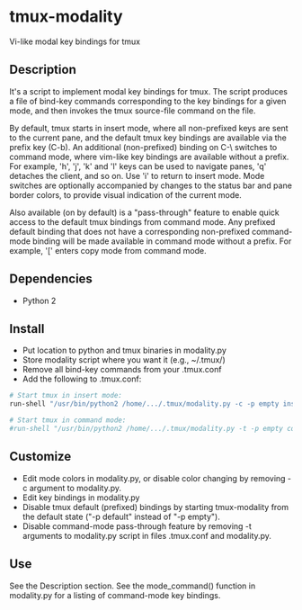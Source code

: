 tmux-modality
=============

Vi-like modal key bindings for tmux


Description
------------------
It's a script to implement modal key bindings for tmux.
The script produces a file of bind-key commands corresponding to the key bindings for a given mode, and then invokes the tmux source-file command on the file.

By default, tmux starts in insert mode, where all non-prefixed keys are sent to the current pane, and the default tmux key bindings are available via the prefix key (C-b).
An additional (non-prefixed) binding on C-\ switches to command mode, where vim-like key bindings are available without a prefix.
For example, 'h', 'j', 'k' and 'l' keys can be used to navigate panes, 'q' detaches the client, and so on.
Use 'i' to return to insert mode.
Mode switches are optionally accompanied by changes to the status bar and pane border colors, to provide visual indication of the current mode.

Also available (on by default) is a "pass-through" feature to enable quick access to the default tmux bindings from command mode.
Any prefixed default binding that does not have a corresponding non-prefixed command-mode binding will be made available in command mode without a prefix.
For example, '[' enters copy mode from command mode.


Dependencies
------------------
- Python 2


Install
--------------
- Put location to python and tmux binaries in modality.py
- Store modality script where you want it (e.g., ~/.tmux/)
- Remove all bind-key commands from your .tmux.conf
- Add the following to .tmux.conf:

```sh
# Start tmux in insert mode:
run-shell "/usr/bin/python2 /home/.../.tmux/modality.py -c -p empty insert"

# Start tmux in command mode:
#run-shell "/usr/bin/python2 /home/.../.tmux/modality.py -t -p empty command"
```


Customize
--------------
- Edit mode colors in modality.py, or disable color changing by removing -c argument to modality.py.
- Edit key bindings in modality.py
- Disable tmux default (prefixed) bindings by starting tmux-modality from the default state ("-p default" instead of "-p empty").
- Disable command-mode pass-through feature by removing -t arguments to modality.py script in files .tmux.conf and modality.py.


Use
--------------
See the Description section.
See the mode_command() function in modality.py for a listing of command-mode key bindings.


